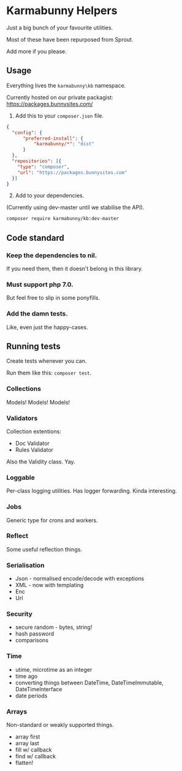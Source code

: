 # Karmabunny Helpers

Just a big bunch of your favourite utilities.

Most of these have been repurposed from Sprout.

Add more if you please.


## Usage

Everything lives the `karmabunny\kb` namespace.

Currently hosted on our private packagist: https://packages.bunnysites.com/

1. Add this to your `composer.json` file.

```json
{
  "config": {
      "preferred-install": {
          "karmabunny/*": "dist"
      }
  },
  "repositories": [{
    "type": "composer",
    "url": "https://packages.bunnysites.com"
  }]
}
```

2. Add to your dependencies.

(Currently using dev-master until we stabilise the API).

```sh
composer require karmabunny/kb:dev-master
```


## Code standard

### Keep the dependencies to nil.
If you need them, then it doesn't belong in this library.

### Must support php 7.0.
But feel free to slip in some ponyfills.

### Add the damn tests.
Like, even just the happy-cases.


## Running tests

Create tests whenever you can.

Run them like this: `composer test`.


### Collections

Models! Models! Models!


### Validators

Collection extentions:
- Doc Validator
- Rules Validator

Also the Validity class. Yay.


### Loggable

Per-class logging utilities. Has logger forwarding. Kinda interesting.


### Jobs

Generic type for crons and workers.


### Reflect

Some useful reflection things.


### Serialisation

- Json - normalised encode/decode with exceptions
- XML - now with templating
- Enc
- Url


### Security

- secure random - bytes, string!
- hash password
- comparisons


### Time

- utime, microtime as an integer
- time ago
- converting things between DateTime, DateTimeImmutable, DateTimeInterface
- date periods


### Arrays

Non-standard or weakly supported things.

- array first
- array last
- fill w/ callback
- find w/ callback
- flatten!


